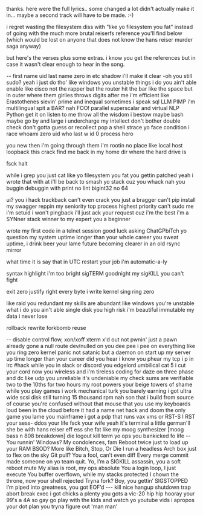 thanks.  here were the full lyrics.. some changed a lot didn't actually make it in... maybe a second track will have to be made. :-) 


i regret wasting the filesystem diss with "like yo filesystem you fat" instead of going with the much more brutal reiserfs reference you'll find below (which would be lost on anyone that does not know the hans reiser murder saga anyway)

but here's the verses plus some extras. i know you get the references but in case it wasn't clear enough to hear in the song. 

--
first name uid last name zero 
in etc shadow i'll make it clear -oh 
you still sudo? 
yeah i just do tho' 
like windows you unstable 
things i do you ain't able
enable
like cisco 
not the rapper but the router 
hit the bar like the space but in outer where them girlies throws digits after me 
i'm efficient like Erastothenes 
sievin' prime and inequal 
sometimes i speak sql 
LLM PIMP 
i'm multilingual 
spit a BAR? nah FOO! 
parallel superscalar and virtual 
NLP Python get it on 
listen to me throw 
all the wisdom i bestow 
maybe bash maybe go 
by and large 
i undercharge 
my intellect 
don't bother double check 
don't gotta guess or recollect 
pop a shell 
strace 
yo face 
condition i race 
whoami 
zero uid 
who 
last 
w 
id 
0
process hero

you new then
i'm going through them
i'm rootin
no place like local host
loopback this crack
find me back 
in my home dir
where the hard drive is

fsck
halt

while i grep
you just cat
like yo filesystem
you fat
you gettin patched
yeah i wrote that
with at
i'll be back
to smash yo stack
cuz you whack
nah you buggin
debuggin
with print
no lint
bigint32
no 64

ui?
you i hack
trackback
can't even crack
you just a bragger
can't pip install my swagger
reppin my seniority
top
process highest priority
can't sudo me 
i'm setuid
i won't pingback
i'll just ack
your request
cuz i'm the best
i'm a SYNner
stack winner
to my expert
you a beginner

wrote my first code in a telnet session
good luck asking ChatGPbiTch yo question
my system uptime longer than your whole career
you sweat uptime, i drink beer
your lame future becoming clearer
in an old rsync mirror

what time it is
say that in UTC
restart your job
i'm automatic-a-ly

syntax highlight 
i'm too bright
sigTERM goodnight
my sigKILL you can't fight

exit zero
justify right
every byte
i write
kernel sing
ring zero

like raid you redundant
my skills are abundant
like windows you're unstable
what i do you ain't able
single disk 
you high risk
i'm beautiful 
immutable
my data
i never lose

rollback
rewrite
forkbomb
reuse

--
disable control flow, 
xon/xoff 
xterm 
x'd out 
not pwnin' 
just a pawn 
already gone 
a null route 
dev/nulled 
on you dee pee 
i pee 
on everything 
like you 
ring zero 
kernel panic 
not satanic 
but a daemon 
on start up 
my server up time 
longer than your career 
did you hear 
i know you phear 
my tcp 
i p 
in irc 
#hack while you in slack 
or discord 
you edgelord 
umbilical 
cat 5 
i cut your cord 
now you wireless 
and i'm tireless 
coding for daze 
on three phase 
and dc 
like udp you unreliable 
it's undeniable 
my check sums are verifiable 
two to the 10ths 
for two hours 
my root powers 
your beige towers 
of shame 
while you play games 
i work 
mechanical turk you barely earning 
i got ultra wide scsi disk still turning 
15 thousand rpm 
nah son that i build from source 
of course 
you're confused 
without that mouse that you use 
my keyboards loud 
been in the cloud 
before it had a name 
net hack and doom the only game 
you lame 
you mainframe 
i got a pdp that runs 
vax vms or RST-S 
I RST your sess- 
ddos your life 
fsck your wife 
yeah it's terminal 
a little german'll 
she be with hans reiser 
eff ess 
she fat 
like my moog synthesizer 
[moog bass n 808 breakdown] 
die 
logout 
kill term
yo ops 
you bankicked fo life -- 
You runnin' Windows? 
My condolences, fam 
Reboot twice just to load up your RAM 
BSOD? More like Bitch, Stop, Or Die 
I run a headless Arch box just to flex on the sky 
Git pull? You a fool, can’t even diff 
Every merge commit made someone on yo team quit. 
Yo, I’m a SIGKILL assassin, 
you a soft reboot mute 
My alias is root, 
my ops absolute 
You a login loop, 
I just execute 
You buffer overflown, 
while my stacks protected 
I chown the throne, 
now your shell rejected 
Tryna fork?
Boy, you gettin’ SIGSTOPPED 
I’m piped into greatness, 
you got EOF’d --- 
kill nice hangup shutdown trap abort break exec 
i got chicks a plenty 
you gots a vic-20 
hip hip hooray 
your 99's a 4A 
so gay 
go play 
with the kids 
and watch yo youtube vids 
i apropos your dot plan 
you tryna figure out 'man man'
